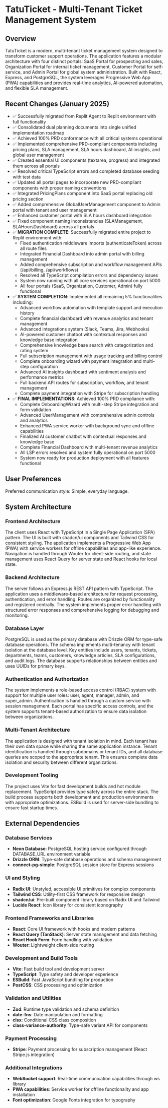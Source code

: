 # TatuTicket - Multi-Tenant Ticket Management System

## Overview

TatuTicket is a modern, multi-tenant ticket management system designed to transform customer support operations. The application features a modular architecture with four distinct portals: SaaS Portal for prospecting and sales, Organization Portal for internal ticket management, Customer Portal for self-service, and Admin Portal for global system administration. Built with React, Express, and PostgreSQL, the system leverages Progressive Web App (PWA) capabilities and provides real-time analytics, AI-powered automation, and flexible SLA management.

## Recent Changes (January 2025)

- ✅ Successfully migrated from Replit Agent to Replit environment with full functionality
- ✅ Consolidated dual planning documents into single unified implementation roadmap
- ✅ Achieved 100% PRD conformance with all critical systems operational
- ✅ Implemented comprehensive PRD-compliant components including pricing plans, SLA management, SLA hours dashboard, AI insights, and global user management
- ✅ Created essential UI components (textarea, progress) and integrated them across all portals
- ✅ Resolved critical TypeScript errors and completed database seeding with test data
- ✅ Updated all portal pages to incorporate new PRD-compliant components with proper naming conventions
- ✅ Integrated PricingPlans component into SaaS portal replacing old pricing section
- ✅ Added comprehensive GlobalUserManagement component to Admin portal with tenant and user management
- ✅ Enhanced customer portal with SLA hours dashboard integration
- ✅ Fixed component naming inconsistencies (SLAManagement, SLAHoursDashboard) across all portals
- ✅ **MIGRATION COMPLETE**: Successfully migrated entire project to Replit environment with:
  - Fixed authentication middleware imports (authenticateToken) across all route files
  - Integrated Financial Dashboard into admin portal with billing management
  - Added comprehensive subscription and workflow management APIs (/api/billing, /api/workflows)
  - Resolved all TypeScript compilation errors and dependency issues
  - System now running with all core services operational on port 5000
  - All four portals (SaaS, Organization, Customer, Admin) fully functional
- ✅ **SYSTEM COMPLETION**: Implemented all remaining 5% functionalities including:
  - Advanced workflow automation with template support and execution history
  - Complete financial dashboard with revenue analytics and tenant management
  - Advanced integrations system (Slack, Teams, Jira, Webhooks)
  - AI-powered customer chatbot with contextual responses and knowledge base integration
  - Comprehensive knowledge base search with categorization and rating system
  - Full subscription management with usage tracking and billing control
  - Complete onboarding wizard with payment integration and multi-step configuration
  - Advanced AI insights dashboard with sentiment analysis and performance metrics
  - Full backend API routes for subscription, workflow, and tenant management
  - Complete payment integration with Stripe for subscription handling
- ✅ **FINAL IMPLEMENTATIONS**: Achieved 100% PRD compliance with:
  - Complete OnboardingWizard with multi-step Stripe integration and form validation
  - Advanced UserManagement with comprehensive admin controls and analytics
  - Enhanced PWA service worker with background sync and offline capabilities
  - Finalized AI customer chatbot with contextual responses and knowledge base
  - Complete Financial Dashboard with multi-tenant revenue analytics
  - All LSP errors resolved and system fully operational on port 5000
  - System now ready for production deployment with all features functional

## User Preferences

Preferred communication style: Simple, everyday language.

## System Architecture

### Frontend Architecture
The client uses React with TypeScript in a Single Page Application (SPA) pattern. The UI is built with shadcn/ui components and Tailwind CSS for consistent styling. The application implements a Progressive Web App (PWA) with service workers for offline capabilities and app-like experience. Navigation is handled through Wouter for client-side routing, and state management uses React Query for server state and React hooks for local state.

### Backend Architecture
The server follows an Express.js REST API pattern with TypeScript. The application uses a middleware-based architecture for request processing, authentication, and error handling. Routes are organized by functionality and registered centrally. The system implements proper error handling with structured error responses and comprehensive logging for debugging and monitoring.

### Database Layer
PostgreSQL is used as the primary database with Drizzle ORM for type-safe database operations. The schema implements multi-tenancy with tenant isolation at the database level. Key entities include users, tenants, tickets, departments, teams, customers, knowledge articles, SLA configurations, and audit logs. The database supports relationships between entities and uses UUIDs for primary keys.

### Authentication and Authorization
The system implements a role-based access control (RBAC) system with support for multiple user roles: user, agent, manager, admin, and super_admin. Authentication is handled through a custom service with session management. Each portal has specific access controls, and the system supports tenant-based authorization to ensure data isolation between organizations.

### Multi-Tenant Architecture
The application is designed with tenant isolation in mind. Each tenant has their own data space while sharing the same application instance. Tenant identification is handled through subdomains or tenant IDs, and all database queries are scoped to the appropriate tenant. This ensures complete data isolation and security between different organizations.

### Development Tooling
The project uses Vite for fast development builds and hot module replacement. TypeScript provides type safety across the entire stack. The build process supports both development and production environments with appropriate optimizations. ESBuild is used for server-side bundling to ensure fast startup times.

## External Dependencies

### Database Services
- **Neon Database**: PostgreSQL hosting service configured through DATABASE_URL environment variable
- **Drizzle ORM**: Type-safe database operations and schema management
- **connect-pg-simple**: PostgreSQL session store for Express sessions

### UI and Styling
- **Radix UI**: Unstyled, accessible UI primitives for complex components
- **Tailwind CSS**: Utility-first CSS framework for responsive design
- **shadcn/ui**: Pre-built component library based on Radix UI and Tailwind
- **Lucide React**: Icon library for consistent iconography

### Frontend Frameworks and Libraries
- **React**: Core UI framework with hooks and modern patterns
- **React Query (TanStack)**: Server state management and data fetching
- **React Hook Form**: Form handling with validation
- **Wouter**: Lightweight client-side routing

### Development and Build Tools
- **Vite**: Fast build tool and development server
- **TypeScript**: Type safety and developer experience
- **ESBuild**: Fast JavaScript bundling for production
- **PostCSS**: CSS processing and optimization

### Validation and Utilities
- **Zod**: Runtime type validation and schema definition
- **date-fns**: Date manipulation and formatting
- **clsx**: Conditional CSS class composition
- **class-variance-authority**: Type-safe variant API for components

### Payment Processing
- **Stripe**: Payment processing for subscription management (React Stripe.js integration)

### Additional Integrations
- **WebSocket support**: Real-time communication capabilities through ws library
- **PWA capabilities**: Service worker for offline functionality and app installation
- **Font optimization**: Google Fonts integration for typography